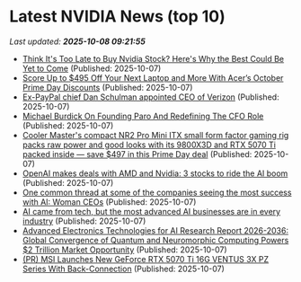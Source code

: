 # Latest NVIDIA News (top 10)
_Last updated: **2025-10-08 09:21:55**_

- [Think It's Too Late to Buy Nvidia Stock? Here's Why the Best Could Be Yet to Come](https://biztoc.com/x/b3ae6dd5787436d6) (Published: 2025-10-07)
- [Score Up to $495 Off Your Next Laptop and More With Acer’s October Prime Day Discounts](https://www.cnet.com/deals/save-up-to-495-on-your-next-laptop-and-more-with-acers-october-prime-day-discounts/) (Published: 2025-10-07)
- [Ex-PayPal chief Dan Schulman appointed CEO of Verizon](https://fortune.com/2025/10/07/ex-paypal-chief-dan-schulman-appointed-ceo-of-verizon/) (Published: 2025-10-07)
- [Michael Burdick On Founding Paro And Redefining The CFO Role](https://www.forbes.com/sites/jackmccullough/2025/10/07/michael-burdick-on-founding-paro-and-redefining-the-cfo-role/) (Published: 2025-10-07)
- [Cooler Master's compact NR2 Pro Mini ITX small form factor gaming rig packs raw power and good looks with its 9800X3D and RTX 5070 Ti packed inside — save $497 in this Prime Day deal](https://www.tomshardware.com/desktops/gaming-pcs/cooler-masters-compact-nr2-pro-mini-itx-small-form-factor-gaming-rig-packs-raw-power-and-good-looks-with-its-9800x3d-and-rtx-5070-ti-packed-inside-save-usd497-in-this-prime-day-deal) (Published: 2025-10-07)
- [OpenAI makes deals with AMD and Nvidia: 3 stocks to ride the AI boom](https://biztoc.com/x/425c9736651d0916) (Published: 2025-10-07)
- [One common thread at some of the companies seeing the most success with AI: Woman CEOs](https://fortune.com/2025/10/07/fortune-aiq-women-ceos-progressive-albertsons-general-dynamics-northrop-grumman-cenetene/) (Published: 2025-10-07)
- [AI came from tech, but the most advanced AI businesses are in every industry](https://fortune.com/2025/10/07/artificial-intelligence-industry-sector-microsoft-alphabet-meta-amazon/) (Published: 2025-10-07)
- [Advanced Electronics Technologies for AI Research Report 2026-2036: Global Convergence of Quantum and Neuromorphic Computing Powers $2 Trillion Market Opportunity](https://www.globenewswire.com/news-release/2025/10/07/3162281/28124/en/Advanced-Electronics-Technologies-for-AI-Research-Report-2026-2036-Global-Convergence-of-Quantum-and-Neuromorphic-Computing-Powers-2-Trillion-Market-Opportunity.html) (Published: 2025-10-07)
- [(PR) MSI Launches New GeForce RTX 5070 Ti 16G VENTUS 3X PZ Series With Back-Connection](https://www.techpowerup.com/341661/msi-launches-new-geforce-rtx-5070-ti-16g-ventus-3x-pz-series-with-back-connection) (Published: 2025-10-07)

